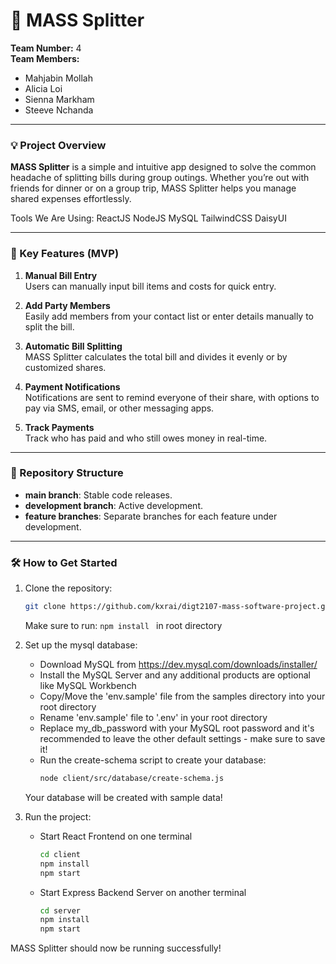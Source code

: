 # 🚀 MASS Splitter

**Team Number:** 4  
**Team Members:**  
- Mahjabin Mollah  
- Alicia Loi  
- Sienna Markham  
- Steeve Nchanda  

---

### 💡 Project Overview

**MASS Splitter** is a simple and intuitive app designed to solve the common headache of splitting bills during group outings. Whether you’re out with friends for dinner or on a group trip, MASS Splitter helps you manage shared expenses effortlessly.

Tools We Are Using:
ReactJS
NodeJS
MySQL
TailwindCSS
DaisyUI

---

### 🎯 Key Features (MVP)

1. **Manual Bill Entry**  
   Users can manually input bill items and costs for quick entry.
   
2. **Add Party Members**  
   Easily add members from your contact list or enter details manually to split the bill.

3. **Automatic Bill Splitting**  
   MASS Splitter calculates the total bill and divides it evenly or by customized shares.

4. **Payment Notifications**  
   Notifications are sent to remind everyone of their share, with options to pay via SMS, email, or other messaging apps.

5. **Track Payments**  
   Track who has paid and who still owes money in real-time.

---

### 📂 Repository Structure

- **main branch**: Stable code releases.
- **development branch**: Active development.
- **feature branches**: Separate branches for each feature under development.

---

### 🛠️ How to Get Started

1. Clone the repository:
   ```bash
   git clone https://github.com/kxrai/digt2107-mass-software-project.git
   ```

   Make sure to run: ```npm install ``` in root directory
   
2. Set up the mysql database:
   - Download MySQL from https://dev.mysql.com/downloads/installer/
   - Install the MySQL Server and any additional products are optional like MySQL Workbench
   - Copy/Move the 'env.sample' file from the samples directory into your root directory
   - Rename 'env.sample' file to '.env' in your root directory
   - Replace my_db_password with your MySQL root password and it's recommended to leave the other default settings - make sure to save it!
   - Run the create-schema script to create your database:
      ```bash
      node client/src/database/create-schema.js
   Your database will be created with sample data!
   
3. Run the project:
   - Start React Frontend on one terminal
      ```bash
      cd client
      npm install
      npm start
      
   - Start Express Backend Server on another terminal
     ```bash
     cd server
     npm install
     npm start
MASS Splitter should now be running successfully!

   
   
